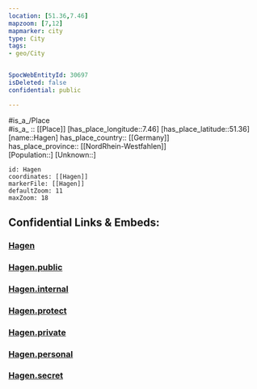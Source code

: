 ```yaml
---
location: [51.36,7.46] 
mapzoom: [7,12] 
mapmarker: city 
type: City
tags:
- geo/City


SpocWebEntityId: 30697
isDeleted: false
confidential: public

---
```

#is_a_/Place  
#is_a_ :: [[Place]] 
[has_place_longitude::7.46] 
[has_place_latitude::51.36] 
[name::Hagen] 
has_place_country:: [[Germany]]  
has_place_province:: [[NordRhein-Westfahlen]]  
[Population::] 
[Unknown::] 


```leaflet
id: Hagen
coordinates: [[Hagen]] 
markerFile: [[Hagen]] 
defaultZoom: 11 
maxZoom: 18
```


## Confidential Links & Embeds: 

### [Hagen](/_Standards/Earth/Continent/Europe/Europe~Central/Germany/Germany~West/Nordrhein-Westfalen/counties~NW/Hagen.md) 

### [Hagen.public](/_public/Earth/Continent/Europe/Europe~Central/Germany/Germany~West/Nordrhein-Westfalen/counties~NW/Hagen.public.md) 

### [Hagen.internal](/_internal/Earth/Continent/Europe/Europe~Central/Germany/Germany~West/Nordrhein-Westfalen/counties~NW/Hagen.internal.md) 

### [Hagen.protect](/_protect/Earth/Continent/Europe/Europe~Central/Germany/Germany~West/Nordrhein-Westfalen/counties~NW/Hagen.protect.md) 

### [Hagen.private](/_private/Earth/Continent/Europe/Europe~Central/Germany/Germany~West/Nordrhein-Westfalen/counties~NW/Hagen.private.md) 

### [Hagen.personal](/_personal/Earth/Continent/Europe/Europe~Central/Germany/Germany~West/Nordrhein-Westfalen/counties~NW/Hagen.personal.md) 

### [Hagen.secret](/_secret/Earth/Continent/Europe/Europe~Central/Germany/Germany~West/Nordrhein-Westfalen/counties~NW/Hagen.secret.md)

